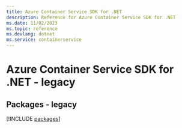```yaml
---
title: Azure Container Service SDK for .NET
description: Reference for Azure Container Service SDK for .NET
ms.date: 11/02/2023
ms.topic: reference
ms.devlang: dotnet
ms.service: containerservice
---
```

# Azure Container Service SDK for .NET - legacy
## Packages - legacy
[!INCLUDE [packages](container-service-index.md)]